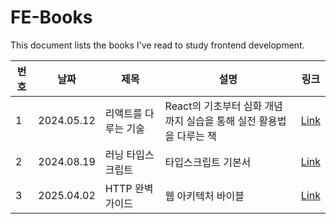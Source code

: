 # FE-Books

This document lists the books I've read to study frontend development.

| 번호 | 날짜       | 제목                 | 설명                                                               | 링크                                                                                        |
| ---- | ---------- | -------------------- | ------------------------------------------------------------------ | ------------------------------------------------------------------------------------------- |
| 1    | 2024.05.12 | 리액트를 다루는 기술 | React의 기초부터 심화 개념까지 실습을 통해 실전 활용법을 다루는 책 | [Link](https://mercury-thistle-850.notion.site/React-62bea533982f4bfb9ec63344a48d4ae3)      |
| 2    | 2024.08.19 | 러닝 타입스크립트    | 타입스크립트 기본서                                                | [Link](https://indigochi1d.tistory.com/category/FrontEnd/Typescript)                        |
| 3    | 2025.04.02 | HTTP 완벽가이드      | 웹 아키텍처 바이블                                                 | [Link](https://mercury-thistle-850.notion.site/HTTP-1c978d4a02d480579feae2c217da92fa?pvs=4) |
